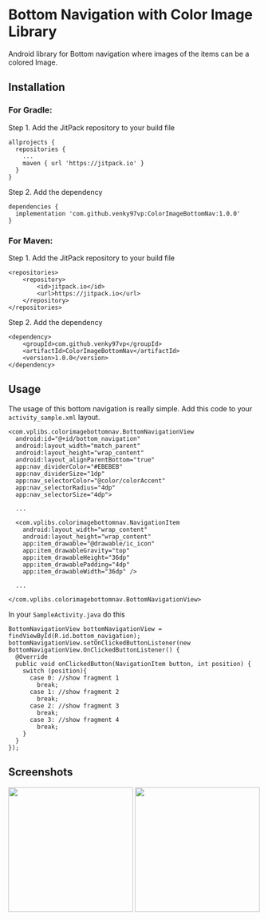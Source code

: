 # Bottom Navigation with Color Image Library
Android library for Bottom navigation where images of the items can be a colored Image. 

## Installation
### For Gradle:
Step 1. Add the JitPack repository to your build file
```
allprojects {
  repositories {
    ...
    maven { url 'https://jitpack.io' }
  }
}
```  
Step 2. Add the dependency
```
dependencies {
  implementation 'com.github.venky97vp:ColorImageBottomNav:1.0.0'
}
```

### For Maven:
Step 1. Add the JitPack repository to your build file
```
<repositories>
	<repository>
		<id>jitpack.io</id>
		<url>https://jitpack.io</url>
	</repository>
</repositories>
```
Step 2. Add the dependency
```
<dependency>
	<groupId>com.github.venky97vp</groupId>
	<artifactId>ColorImageBottomNav</artifactId>
	<version>1.0.0</version>
</dependency>
```
  
## Usage
The usage of this bottom navigation is really simple. Add this code to your `activity_sample.xml` layout. 
```
<com.vplibs.colorimagebottomnav.BottomNavigationView
  android:id="@+id/bottom_navigation"
  android:layout_width="match_parent"
  android:layout_height="wrap_content"
  android:layout_alignParentBottom="true"
  app:nav_dividerColor="#EBEBEB"
  app:nav_dividerSize="1dp"
  app:nav_selectorColor="@color/colorAccent"
  app:nav_selectorRadius="4dp"
  app:nav_selectorSize="4dp">
  
  ...
  
  <com.vplibs.colorimagebottomnav.NavigationItem
    android:layout_width="wrap_content"
    android:layout_height="wrap_content"
    app:item_drawable="@drawable/ic_icon"
    app:item_drawableGravity="top"
    app:item_drawableHeight="36dp"
    app:item_drawablePadding="4dp"
    app:item_drawableWidth="36dp" />
        
  ...
        
</com.vplibs.colorimagebottomnav.BottomNavigationView>
```

In your `SampleActivity.java` do this
```
BottomNavigationView bottomNavigationView = findViewById(R.id.bottom_navigation);
bottomNavigationView.setOnClickedButtonListener(new BottomNavigationView.OnClickedButtonListener() {
  @Override
  public void onClickedButton(NavigationItem button, int position) {
    switch (position){
      case 0: //show fragment 1
        break;
      case 1: //show fragment 2
        break;
      case 2: //show fragment 3
        break;
      case 3: //show fragment 4
        break;
    }
  }
});
```
        
## Screenshots
<img src="https://raw.github.com/venky97vp/ColorImageBottomNav/master/images/img1.png" width="250"> <img src="https://raw.github.com/venky97vp/ColorImageBottomNav/master/images/img2.png" width="250">
